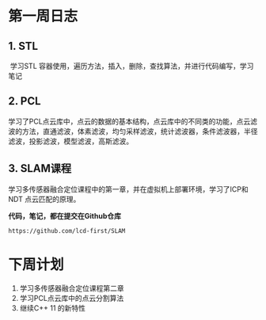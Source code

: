 # 第一周日志



## 1. STL 

​	学习STL 容器使用，遍历方法，插入，删除，查找算法，并进行代码编写，学习笔记

## 2. PCL

​	学习了PCL点云库中，点云的数据的基本结构，点云库中的不同类的功能，点云滤波的方法，直通滤波，体素滤波，均匀采样滤波，统计滤波器，条件滤波器，半径滤波，投影滤波，模型滤波，高斯滤波。



## 3. SLAM课程

​	学习多传感器融合定位课程中的第一章，并在虚拟机上部署环境，学习了ICP和NDT 点云匹配的原理。



**代码，笔记，都在提交在Github仓库**

```http
https://github.com/lcd-first/SLAM
```



# 下周计划

1. 学习多传感器融合定位课程第二章
2. 学习PCL点云库中的点云分割算法
3. 继续C++ 11 的新特性
